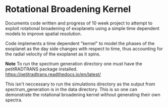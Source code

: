 # Rotational Broadening Kernel
Documents code written and progress of 10 week project to attempt to exploit rotational broadening of exoplanets using a simple time dependent models to improve spatial resolution.

Code implements a time dependent "kernel" to model the phases of the exoplanet as the day side changes with respect to time, thus accounting for the radial velocity of the exoplanet as it spins.

**Note**
To run the spectrum generation directory one must have the petitRADTRANS package installed. https://petitradtrans.readthedocs.io/en/latest/

This isn't neccessary to run the simulations directory as the output from spectrum_generation is in the data directory. This is so one can demonstrate the rotational broadening kernel without generating their own spectra.
